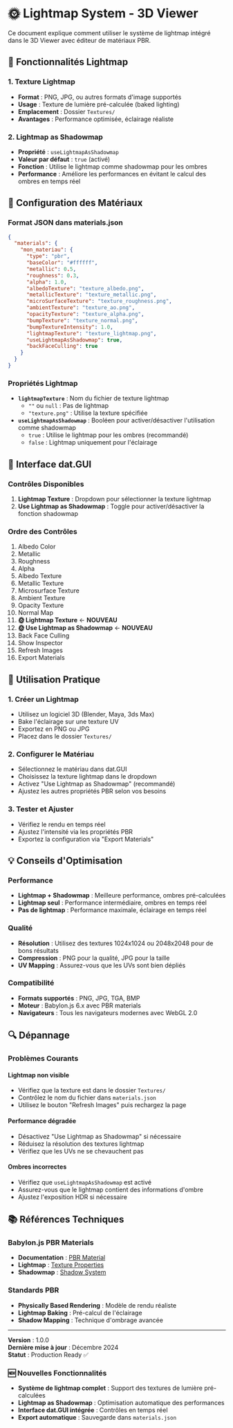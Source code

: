 # 🌞 Lightmap System - 3D Viewer

Ce document explique comment utiliser le système de lightmap intégré dans le 3D Viewer avec éditeur de matériaux PBR.

## 🎯 **Fonctionnalités Lightmap**

### **1. Texture Lightmap**
- **Format** : PNG, JPG, ou autres formats d'image supportés
- **Usage** : Texture de lumière pré-calculée (baked lighting)
- **Emplacement** : Dossier `Textures/`
- **Avantages** : Performance optimisée, éclairage réaliste

### **2. Lightmap as Shadowmap**
- **Propriété** : `useLightmapAsShadowmap`
- **Valeur par défaut** : `true` (activé)
- **Fonction** : Utilise le lightmap comme shadowmap pour les ombres
- **Performance** : Améliore les performances en évitant le calcul des ombres en temps réel

## 🔧 **Configuration des Matériaux**

### **Format JSON dans materials.json**
```json
{
  "materials": {
    "mon_materiau": {
      "type": "pbr",
      "baseColor": "#ffffff",
      "metallic": 0.5,
      "roughness": 0.3,
      "alpha": 1.0,
      "albedoTexture": "texture_albedo.png",
      "metallicTexture": "texture_metallic.png",
      "microSurfaceTexture": "texture_roughness.png",
      "ambientTexture": "texture_ao.png",
      "opacityTexture": "texture_alpha.png",
      "bumpTexture": "texture_normal.png",
      "bumpTextureIntensity": 1.0,
      "lightmapTexture": "texture_lightmap.png",
      "useLightmapAsShadowmap": true,
      "backFaceCulling": true
    }
  }
}
```

### **Propriétés Lightmap**
- **`lightmapTexture`** : Nom du fichier de texture lightmap
  - `""` ou `null` : Pas de lightmap
  - `"texture.png"` : Utilise la texture spécifiée
- **`useLightmapAsShadowmap`** : Booléen pour activer/désactiver l'utilisation comme shadowmap
  - `true` : Utilise le lightmap pour les ombres (recommandé)
  - `false` : Lightmap uniquement pour l'éclairage

## 🎨 **Interface dat.GUI**

### **Contrôles Disponibles**
1. **Lightmap Texture** : Dropdown pour sélectionner la texture lightmap
2. **Use Lightmap as Shadowmap** : Toggle pour activer/désactiver la fonction shadowmap

### **Ordre des Contrôles**
1. Albedo Color
2. Metallic
3. Roughness
4. Alpha
5. Albedo Texture
6. Metallic Texture
7. Microsurface Texture
8. Ambient Texture
9. Opacity Texture
10. Normal Map
11. **🌞 Lightmap Texture** ← **NOUVEAU**
12. **🌞 Use Lightmap as Shadowmap** ← **NOUVEAU**
13. Back Face Culling
14. Show Inspector
15. Refresh Images
16. Export Materials

## 🚀 **Utilisation Pratique**

### **1. Créer un Lightmap**
- Utilisez un logiciel 3D (Blender, Maya, 3ds Max)
- Bake l'éclairage sur une texture UV
- Exportez en PNG ou JPG
- Placez dans le dossier `Textures/`

### **2. Configurer le Matériau**
- Sélectionnez le matériau dans dat.GUI
- Choisissez la texture lightmap dans le dropdown
- Activez "Use Lightmap as Shadowmap" (recommandé)
- Ajustez les autres propriétés PBR selon vos besoins

### **3. Tester et Ajuster**
- Vérifiez le rendu en temps réel
- Ajustez l'intensité via les propriétés PBR
- Exportez la configuration via "Export Materials"

## 💡 **Conseils d'Optimisation**

### **Performance**
- **Lightmap + Shadowmap** : Meilleure performance, ombres pré-calculées
- **Lightmap seul** : Performance intermédiaire, ombres en temps réel
- **Pas de lightmap** : Performance maximale, éclairage en temps réel

### **Qualité**
- **Résolution** : Utilisez des textures 1024x1024 ou 2048x2048 pour de bons résultats
- **Compression** : PNG pour la qualité, JPG pour la taille
- **UV Mapping** : Assurez-vous que les UVs sont bien dépliés

### **Compatibilité**
- **Formats supportés** : PNG, JPG, TGA, BMP
- **Moteur** : Babylon.js 6.x avec PBR materials
- **Navigateurs** : Tous les navigateurs modernes avec WebGL 2.0

## 🔍 **Dépannage**

### **Problèmes Courants**

#### **Lightmap non visible**
- Vérifiez que la texture est dans le dossier `Textures/`
- Contrôlez le nom du fichier dans `materials.json`
- Utilisez le bouton "Refresh Images" puis rechargez la page

#### **Performance dégradée**
- Désactivez "Use Lightmap as Shadowmap" si nécessaire
- Réduisez la résolution des textures lightmap
- Vérifiez que les UVs ne se chevauchent pas

#### **Ombres incorrectes**
- Vérifiez que `useLightmapAsShadowmap` est activé
- Assurez-vous que le lightmap contient des informations d'ombre
- Ajustez l'exposition HDR si nécessaire

## 📚 **Références Techniques**

### **Babylon.js PBR Materials**
- **Documentation** : [PBR Material](https://doc.babylonjs.com/typedoc/classes/BABYLON.PBRMaterial)
- **Lightmap** : [Texture Properties](https://doc.babylonjs.com/features/featuresDeepDive/materials/using/textures)
- **Shadowmap** : [Shadow System](https://doc.babylonjs.com/features/featuresDeepDive/lights/shadows)

### **Standards PBR**
- **Physically Based Rendering** : Modèle de rendu réaliste
- **Lightmap Baking** : Pré-calcul de l'éclairage
- **Shadow Mapping** : Technique d'ombrage avancée

---

**Version** : 1.0.0  
**Dernière mise à jour** : Décembre 2024  
**Statut** : Production Ready ✅

### **🆕 Nouvelles Fonctionnalités**
- **Système de lightmap complet** : Support des textures de lumière pré-calculées
- **Lightmap as Shadowmap** : Optimisation automatique des performances
- **Interface dat.GUI intégrée** : Contrôles en temps réel
- **Export automatique** : Sauvegarde dans `materials.json`
